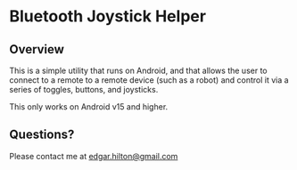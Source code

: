 # Bluetooth Joystick Helper

## Overview

This is a simple utility that runs on Android, and that allows the user to connect to a remote to a remote device (such as a robot)
and control it via a series of toggles, buttons, and joysticks. 

This only works on Android v15 and higher.

## Questions?

Please contact me at [edgar.hilton@gmail.com](mailto:edgar.hilton@gmail.com)
